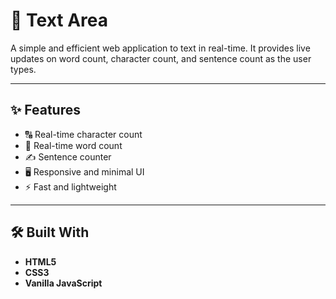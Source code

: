 # 📝 Text Area

A simple and efficient web application to text in real-time. It provides live updates on word count, character count, and sentence count as the user types.

---

## ✨ Features

- 🔠 Real-time character count
- 🔢 Real-time word count
- ✍️ Sentence counter
- 🖥️ Responsive and minimal UI
- ⚡ Fast and lightweight

---

## 🛠️ Built With

- **HTML5**
- **CSS3**
- **Vanilla JavaScript**
